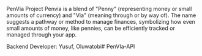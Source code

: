 PenVia Project
Penvia is a blend of "Penny" (representing money or small amounts of currency)
and "Via" (meaning through or by way of). The name suggests a pathway or
method to manage finances, symbolizing how even small amounts of money, like
pennies, can be efficiently tracked or managed through your app.

Backend Developer: Yusuf, Oluwatobi#   P e n V I a - A P I  
 